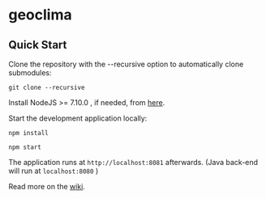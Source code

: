 geoclima
==========

Quick Start
------------

Clone the repository with the --recursive option to automatically clone submodules:

`git clone --recursive `

Install NodeJS >= 7.10.0 , if needed, from [here](https://nodejs.org/en/download/releases/).

Start the development application locally:

`npm install`

`npm start`

The application runs at `http://localhost:8081` afterwards. (Java back-end will run at `localhost:8080` )

Read more on the [wiki](/wiki).
